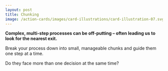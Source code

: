 ```yaml
---
layout: post
title: Chunking
image: /action-cards/images/card-illustrations/card-illustration-07.svg
---
```


**Complex, multi-step processes can be off-putting – often leading us to look for the nearest exit.**

Break your process down into small, manageable chunks and guide them one step at a time.

Do they face more than one decision at the same time?